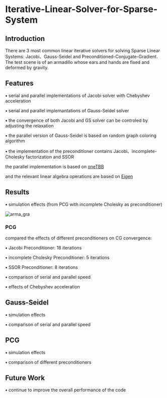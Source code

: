 # Iterative-Linear-Solver-for-Sparse-System

## Introduction
There are 3 most common linear iterative solvers for solving Sparse Linear Systems: Jacobi、Gauss-Seidel and Preconditioned-Conjugate-Gradient.
The test scene is of an armadillo whose ears and hands are fixed and deformed by gravity.

## Features
<p><strong>&bull;</strong> serial and parallel implementations of Jacobi solver with Chebyshev acceleration <p> 
  
<p><strong>&bull;</strong> serial and parallel implemantations of Gauss-Seidel solver <p>
  
<p><strong>&bull;</strong> the convergence of both Jacobi and GS solver can be controled by adjusting the relaxation <p>
  
<p><strong>&bull;</strong> the parallel version of Gauss-Seidel is based on random graph coloring algorithm <p>
  
<p><strong>&bull;</strong> the implementation of the preconditioner contains Jacobi、incomplete-Cholesky factorization and SSOR <p>

the parallel implementation is based on [oneTBB](https://github.com/oneapi-src/oneTBB)

and the relevant linear algebra operations are based on [Eigen](https://eigen.tuxfamily.org/dox/group__TutorialSparse.html)

## Results

<p><strong>&bull;</strong> simulation effects (from PCG with incomplete Cholesky as preconditioner) <p>

![arma_gra](results/arma_gra.gif)

### PCG 

compared the effects of different preconditioners on CG convergence: 

<p><strong>&bull;</strong> Jacobi Preconditioner: 18 iterations <p>
  
<p><strong>&bull;</strong> incomplete Cholesky Preconditioner: 5 iterations <p>
  
<p><strong>&bull;</strong> SSOR Preconditioner: 8 iterations <p>  

<p><strong>&bull;</strong> comparison of serial and parallel speed <p>

<p><strong>&bull;</strong> effects of Chebyshev acceleration <p>

## Gauss-Seidel
<p><strong>&bull;</strong> simulation effects <p>

<p><strong>&bull;</strong> comparison of serial and parallel speed <p>

## PCG
<p><strong>&bull;</strong> simulation effects <p>

<p><strong>&bull;</strong> comparison of different preconditioners <p>

## Future Work
<p><strong>&bull;</strong> continue to improve the overall performance of the code <p> 
